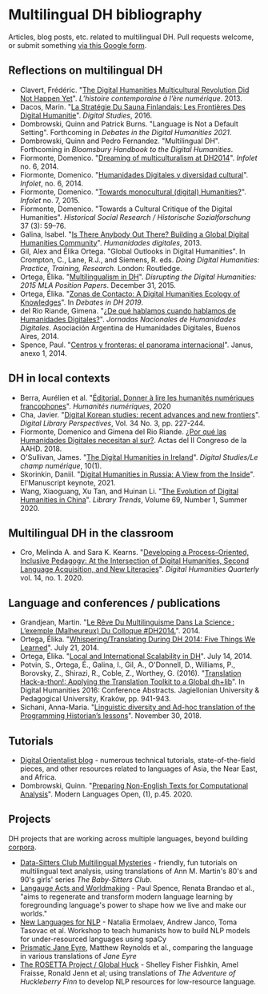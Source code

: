 # Multilingual DH bibliography
Articles, blog posts, etc. related to multilingual DH. Pull requests welcome, or submit something [via this Google form](https://forms.gle/9rc6JFsvE1nrMhLG9).

## Reflections on multilingual DH
* Clavert, Frédéric. "[The Digital Humanities Multicultural Revolution Did Not Happen Yet](https://histnum.hypotheses.org/1546)". *L’histoire contemporaine à l’ère numérique*. 2013.
* Dacos, Marin. "[La Stratégie Du Sauna Finlandais: Les Frontières Des Digital Humanitie](http://www.digitalstudies.org/articles/10.16995/dscn.41)". *Digital Studies*, 2016.
* Dombrowski, Quinn and Patrick Burns. "Language is Not a Default Setting". Forthcoming in *Debates in the Digital Humanities 2021*.
* Dombrowski, Quinn and Pedro Fernandez. "Multilingual DH". Forthcoming in *Bloomsbury Handbook to the Digital Humanities*.
* Fiormonte, Domenico. "[Dreaming of multiculturalism at DH2014](https://infolet.it/2014/07/07/dreaming-of-multiculturalism-at-dh2014/)". *Infolet* no. 6, 2014.
* Fiormonte, Domenico. "[Humanidades Digitales y diversidad cultural](https://infolet.it/2014/02/01/humanidades-digitales-y-diversidad-cultural/)". *Infolet*, no. 6, 2014.
* Fiormonte, Domenico. "[Towards monocultural (digital) Humanities?](https://infolet.it/2015/07/12/monocultural-humanities/)". *Infolet* no. 7, 2015.
* Fiormonte, Domenico. "Towards a Cultural Critique of the Digital Humanities". *Historical Social Research / Historische Sozialforschung* 37 (3): 59–76.
* Galina, Isabel. "[Is There Anybody Out There? Building a Global Digital Humanities Community](http://humanidadesdigitales.net/blog/2013/07/19/is-there-anybody-out-there-building-a-global-digital-humanities-community)". *Humanidades digitales*, 2013.
* Gil, Alex and Élika Ortega. "Global Outlooks in Digital Humanities". In Crompton, C., Lane, R.J., and Siemens, R. eds. *Doing Digital Humanities: Practice, Training, Research*. London: Routledge.
* Ortega, Élika. "[Multilingualism in DH](http://www.disruptingdh.com/multilingualism-in-dh/)". *Disrupting the Digital Humanities: 2015 MLA Position Papers*. December 31, 2015.
* Ortega, Élika. "[Zonas de Contacto: A Digital Humanities Ecology of Knowledges](https://dhdebates.gc.cuny.edu/read/untitled-f2acf72c-a469-49d8-be35-67f9ac1e3a60/section/aeee46e3-dddc-4668-a1b3-c8983ba4d70a#ch15)". In *Debates in DH 2019*.
* del Rio Riande, Gimena. "[¿De qué hablamos cuando hablamos de Humanidades Digitales?](https://www.aacademica.org/jornadasaahd/3)". *Jornadas Nacionales de Humanidades Digitales*. Asociación Argentina de Humanidades Digitales, Buenos Aires, 2014.
* Spence, Paul. "[Centros y fronteras: el panorama internacional](https://www.janusdigital.es/anexos/contribucion.htm?id=6)". Janus, anexo 1, 2014.

## DH in local contexts
* Berra, Aurélien et al. "[Éditorial. Donner à lire les humanités numériques francophones](https://journals.openedition.org/revuehn/507)". *Humanités numériques*, 2020
* Cha, Javier. "[Digital Korean studies: recent advances and new frontiers](https://doi.org/10.1108/DLP-04-2018-0013)". *Digital Library Perspectives*, Vol. 34 No. 3, pp. 227-244.
* Fiormonte, Domenico and Gimena del Rio Riande. [¿Por qué las Humanidades Digitales necesitan al sur?](https://www.aacademica.org/gimena.delrio.riande/147). Actas del II Congreso de la AAHD. 2018.
* O'Sullivan, James. "[The Digital Humanities in Ireland](http://doi.org/10.16995/dscn.374)". *Digital Studies/Le champ numérique*, 10(1).
* Skorinkin, Daniil. "[Digital Humanities in Russia: A View from the Inside](https://danilsko.github.io/slides/elmanuscript21/elmanuscript_keynote#/)". El'Manuscript keynote, 2021.
* Wang, Xiaoguang, Xu Tan, and Huinan Li. "[The Evolution of Digital Humanities in China](https://muse.jhu.edu/article/774337)". *Library Trends*, Volume 69, Number 1, Summer 2020.

## Multilingual DH in the classroom
* Cro, Melinda A. and Sara K. Kearns. "[Developing a Process-Oriented, Inclusive Pedagogy: At the Intersection of Digital Humanities, Second Language Acquisition, and New Literacies](http://www.digitalhumanities.org/dhq/vol/14/1/000443/000443.html)". *Digital Humanities Quarterly* vol. 14, no. 1. 2020.

## Language and conferences / publications
* Grandjean, Martin. "[Le Rêve Du Multilinguisme Dans La Science : L’exemple (Malheureux) Du Colloque #DH2014.](http://www.martingrandjean.ch/multilinguisme-dans-la-science-dh2014/)". 2014.
* Ortega, Élika. "[Whispering/Translating During DH 2014: Five Things We Learned](https://elikaortegadotnet.wordpress.com/2014/07/21/dhwhisperer/)". July 21, 2014.
* Ortega, Élika. "[Local and International Scalability in DH](https://web.archive.org/web/20140714103841/http://lectoresdeficcion.blogs.cultureplex.ca/2014/07/02/scalability/)". July 14, 2014.
* Potvin, S., Ortega, É., Galina, I., Gil, A., O'Donnell, D., Williams, P., Borovsky, Z., Shirazi, R., Coble, Z., Worthey, G. (2016). "[Translation Hack-a-thon!: Applying the Translation Toolkit to a Global dh+lib](https://dh2016.adho.org/abstracts/344)". In Digital Humanities 2016: Conference Abstracts. Jagiellonian University & Pedagogical University, Kraków, pp. 941-943.
* Sichani, Anna-Maria. "[Linguistic diversity and Ad-hoc translation of the Programming Historian’s lessons](https://programminghistorian.org/posts/ad-hoc-translation)". November 30, 2018.

## Tutorials
* [Digital Orientalist blog](https://digitalorientalist.com/) - numerous technical tutorials, state-of-the-field pieces, and other resources related to languages of Asia, the Near East, and Africa.
* Dombrowski, Quinn. "[Preparing Non-English Texts for Computational Analysis](https://www.modernlanguagesopen.org/articles/10.3828/mlo.v0i0.294/)". Modern Languages Open, (1), p.45. 2020.

## Projects
DH projects that are working across multiple languages, beyond building [corpora](https://github.com/multilingual-dh/multilingual-corpora). 

* [Data-Sitters Club Multilingual Mysteries](https://datasittersclub.github.io/site/books#multilingual-mysteries) - friendly, fun tutorials on multilingual text analysis, using translations of Ann M. Martin's 80's and 90's girls' series *The Baby-Sitters Club*.
* [Langauge Acts and Worldmaking](https://languageacts.org/) - Paul Spence, Renata Brandao et al., "aims to regenerate and transform modern language learning by foregrounding language's power to shape how we live and make our worlds."
* [New Languages for NLP](https://newnlp.princeton.edu/) - Natalia Ermolaev, Andrew Janco, Toma Tasovac et al. Workshop to teach humanists how to build NLP models for under-resourced languages using spaCy
* [Prismatic Jane Eyre](https://prismaticjaneeyre.org/), Matthew Reynolds et al., comparing the language in various translations of *Jane Eyre*
* [The ROSETTA Project / Global Huck](https://rosetta.univ-lille.fr/worldmap/index.html) - Shelley Fisher Fishkin, Amel Fraisse, Ronald Jenn et al; using translations of *The Adventure of Huckleberry Finn* to develop NLP resources for low-resource language.